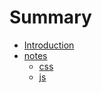# Summary

* [Introduction](README.md)
* [notes](notes.md)
   * [css](_posts/2016-06-24-css.md)
   * [js](_posts/2016-06-24-js.md)

